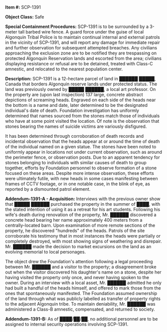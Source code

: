 **Item #:** SCP-1391

**Object Class:** Safe

**Special Containment Procedures:** SCP-1391 is to be surrounded by a 3-meter tall barbed wire fence. A guard force under the guise of local Algonquin Tribal Police is to maintain continual internal and external patrols in the vicinity of SCP-1391, and will report any damage for immediate repair and further observation for subsequent attempted breaches. Any civilians approaching the exclusion zone are to be notified they are trespassing on protected Algonquin Reservation lands and escorted from the area; civilians displaying resistance or refusal are to be detained, treated with Class-C amnestic, and relocated to the nearest population center.

**Description:** SCP-1391 is a 12-hectare parcel of land in ██████ █████, Canada that borders Algonquin reserve lands under protected status. The land was previously owned by █████ ██████, a local art professor. On the property are (upon last inspection) 137 large, concrete abstract depictions of screaming heads. Engraved on each side of the heads near the bottom is a name and date, later determined to be the designated individual's date of death. Foundation investigation has uniformly determined that names sourced from the stones match those of individuals who have at some point visited the location. Of note is the observation that stones bearing the names of suicide victims are variously disfigured.

It has been determined through corroboration of death records and incidental observation that the heads appear at or around the time of death of the individual named on a given statue. The stones have been noted to uniformly appear in locations not under current observation, such as around the perimeter fence, or observation posts. Due to an apparent tendency for stones belonging to individuals with similar causes of death to group together, efforts by Foundation personnel to observe formation of a stone focused on these areas. Despite more intense observation, these efforts were ultimately futile, with new heads in some cases manifesting between frames of CCTV footage, or in one notable case, in the blink of eye, as reported by a dismounted patrol element.

**Addendum-1391-A - Acquisition:** Interviews with the previous owner show that █████ ██████ purchased the property in the summer of ████, with the stated intention of using it as a retreat for his art students. Following his wife's death during renovation of the property, Mr. ██████ discovered a concrete head bearing her name approximately 400 meters from a centrally-located barn. Upon examination of more remote sections of the property, he discovered "hundreds" of the heads. Patrols of the site corroborate his testimony that in most instances the heads were partially or completely destroyed, with most showing signs of weathering and disrepair. Mr. ██████ made the decision to market excursions on the land as an evolving memorial to local personages.

The object drew the Foundation's attention following a legal proceeding between Mr. ██████ and a visitor to the property; a disagreement broke out when the visitor discovered his daughter's name on a stone, despite her having visited the property only once, and never having spoken to the owner. During an interview with a local asset, Mr. ██████ admitted he only had built a handful of the heads himself, and offered to mark those from the ones that spontaneously manifested. The Foundation assumed ownership of the land through what was publicly labelled as transfer of property rights to the adjacent Algonquin tribe. To maintain deniability, Mr. ██████ was administered a Class-B amnestic, compensated, and returned to society.

**Addendum-1391-B:** As of ████/██/██, no additional personnel are to be assigned to internal security operations involving SCP-1391.